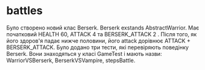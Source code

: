 # battles
Було створено новий клас Berserk. Berserk exstands AbstractWarrior. Має початковий HEALTH 60, ATTACK 4 та BERSERK_ATTACK 2 .
Після того, як його здоров'я падає нижче половини, його attack дорівнює ATTACK + BERSERK_ATTACK.
Було додано три тести, які перевіряють поведінку Berserk. Вони знаходяться у класі GameTest і мають назви: WarriorVSBerserk, BerserkVSVampire, stepsBattle.
